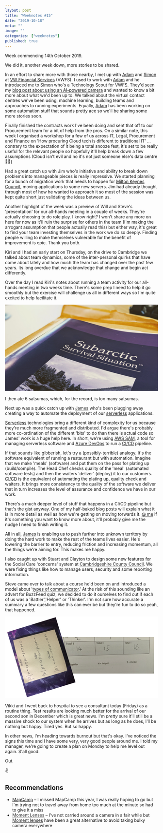 ```yaml
---
layout: post
title: "Weeknotes #15"
date: "2019-10-18"
meta: ""
image: ""
categories: ["weeknotes"]
published: true
---
```


Week commencing 14th October 2019.

We did it, another week down, more stories to be shared.

In an effort to share more with those nearby, I met up with [Adam][adam] and [Simon][simon] at [VW Financial Services][vwfs] (VWFS). I used to work with [Adam][] and he introduced me to [Simon] who's a Technology Scout for [VWFS][]. They'd seen my [blog post about using an AI-powered camera][deep-lens] and wanted to know a bit more about what we'd been up to. We talked about the virtual contact centres we've been using, machine learning, building teams and approaches to running experiments. Equally, [Adam] has been working on some automation stuff that sounds pretty ace so we'll be sharing some more stories soon.

Finally finished the contracts work I've been doing and sent that off to our Procurement team for a bit of help from the pros. On a similar note, this week I organised a workshop for a few of us across IT, Legal, Procurement and Finance on 'How procuring Cloud tech is different to traditional IT' ... contrary to the expectation of it being a total snooze fest, it's set to be really useful for the relevant people so hopefully it'll help break down a few assumptions (Cloud isn't evil and no it's not just someone else's data centre 🤦‍♂️)

Had a great catch up with Jim who's initiative and ability to break down problems into manageable pieces is really impressive. We started planning for a bunch of migration work that needs to happen for [Milton Keynes Council][mkc], moving applications to some new servers. Jim had already thought through most of how he wanted to approach it so most of the session was kept quite short just validating the ideas between us.

Another highlight of the week was a preview of Will and Steve's 'presentation' for our all-hands meeting in a couple of weeks. They're actually choosing to do role play. I know right? I won't share any more on here for now as it'll ruin the surprise for others in the team (I'm making the arrogant assumption that people actually read this) but either way, it's great to find your team investing themselves in the work we do so deeply. Finding people willing to make themselves vulnerable for the benefit of improvement is epic. Thank you both. 

Kiri and I had an early start on Thursday, on the drive to Cambridge we talked about team dynamics, some of the inter-personal quirks that have come about lately and how much the team has changed over the past few years. Its long overdue that we acknowledge that change and begin act differently. 

Over the day I read Kiri's notes about running a team activity for our all-hands meeting in two weeks time. There's some prep I need to help it go smoothly but the exercise will challenge us all in different ways so I'm quite excited to help facilitate it.

![An image of a blue booklet without a mountain range on it][subarctic-image]

I then ate 6 satsumas, which, for the record, is too many satsumas.

Next up was a quick catch up with [James][james-twitter] who's been plugging away creating a way to automate the deployment of our [serverless][serverless] applications. 

[Serverless][] technologies bring a different kind of complexity for us because they're much more fragmented and distributed. I'd argue there's probably more co-ordination of the different 'bits' to do than there is actual code so James' work is a huge help here. In short, we're using [AWS SAM][aws-sam], a tool for managing serverless software and [Azure DevOps][azure-devops] to run a [CI/CD][ci-cd] pipeline. 

If that sounds like gibberish, let's try a (possibly-terrible) analogy. It's the software equivalent of running a restaurant but with automation. Imagine that we make 'meals' (software) and put them on the pass for plating up (build/compile). The Head Chef checks quality of the 'meal' (automated software tests) and then the waiters 'deliver' (deploy) it to our customers. [CI/CD][ci-cd] is the equivalent of automating the plating up, quality check and waiters. It brings more consistency to the quality of the software we deliver that in turn increases the level of assurance and confidence we have in our work.

There's a much deeper level of stuff that happens in a CI/CD pipeline but that's the gist anyway. One of my half-baked blog posts will explain what it is in more detail as well as how we're getting on moving torwards it. [@ me][me-twitter] if it's something you want to know more about, it'll probably give me the nudge I need to finish writing it.

All in all, [James][james-twitter] is enabling us to push further into unknown territory by doing the hard work to make the rest of the teams lives easier. He's lowering the barrier to entry, reducing friction and increasing momentum, all the things we're aiming for. This makes me happy.

I also caught up with Stuart and Clayton to design some new features for the Social Care 'concerns' system at [Cambridgeshire County Council][ccc]. We were fixing things like how to manage users, security and some reporting information.

Steve came over to talk about a course he'd been on and introduced a model about '[types of communicator][communicator].' At the risk of this sounding like an advert for BuzzFeed quiz, we decided to do it ourselves to find out if each of us was a 'Battler','Helper' or 'Thinker'. I'm not sure how accurate a summary a few questions like this can ever be but they're fun to do so yeah, that happened.

![Results image of our communicator tests][communicator-image]

Vikki and I went back to hospital to see a consultant today (Friday) as a routine thing. Test results are looking much better for the arrival of our second son in December which is great news. I'm _pretty_ sure it'll still be a massive shock to our system when he arrives but as long as he does, I'll be nothing but happy. Tired yes. But so happy.

In other news, I'm heading towards burnout but that's okay. I've noticed the signs this time and I have some very, very good people around me. I told my manager, we're going to create a plan on Monday to help me level out again. S'all good.

Out.

✌️


## Recommendations
* [MapCamp][mapcamp] – I missed MapCamp this year, I was really hoping to go but I'm trying not to travel away from home too much at the minute so had to give it a miss
* [Moment Lenses][moment] – I've not carried around a camera in a fair while but [Moment lenses][moment] have been a great alternative to avoid taking bulky camera everywhere

[steve]: https://www.twitter.com/sdpurr
[ccc]: https://www.cambridgeshire.gov.uk
[me-twitter]: https://www.twitter.com/danblundell
[james-twitter]: https://www.twitter.com/danblundell
[communicator]: https://peoplefirst.nhsbt.nhs.uk/People%20First%20-%20Document%20Library/OWD/General%20-%20Communication%20Styles.pdf
[azure-devops]:https://azure.microsoft.com/en-gb/services/devops/
[aws-sam]: https://aws.amazon.com/serverless/sam/
[ci-cd]: https://en.wikipedia.org/wiki/CI/CD
[serverless]: https://en.wikipedia.org/wiki/Serverless_computing
[deep-lens]: /2019/10/real-time-sheep-detection-aka-using-aws-deep-lens-setup
[simon]: https://www.linkedin.com/in/simon-platt-bb569a14a/
[adam]: https://www.linkedin.com/in/adam-goodacre-16505230/
[vwfs]: https://customer.vwfs.co.uk/
[communicator-image]: /img/content/weeknotes-15-communicator.png
[subarctic-image]: /img/content/weeknotes-15-arctic.jpg
[mkc]: https://www.milton-keynes.gov.uk
[mapcamp]: https://www.map-camp.com/
[moment]: https://www.shopmoment.com/
